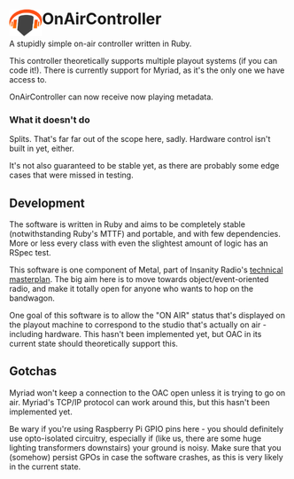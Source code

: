 # <img src="https://raw.githubusercontent.com/InsanityRadio/OnAirController/master/doc/headphones_dark.png" align="left" height=48 />OnAirController

A stupidly simple on-air controller written in Ruby.

This controller theoretically supports multiple playout systems (if you can code it!). There is currently support for Myriad, as it's the only one we have access to. 

OnAirController can now receive now playing metadata. 

### What it doesn't do

Splits. That's far far out of the scope here, sadly. Hardware control isn't built in yet, either. 

It's not also guaranteed to be stable yet, as there are probably some edge cases that were missed in testing.

## Development

The software is written in Ruby and aims to be completely stable (notwithstanding Ruby's MTTF) and portable, and with few dependencies. More or less every class with even the slightest amount of logic has an RSpec test. 

This software is one component of Metal, part of Insanity Radio's [technical masterplan](https://wiki.insanityradio.com/wiki/Technical_Masterplan). The big aim here is to move towards object/event-oriented radio, and make it totally open for anyone who wants to hop on the bandwagon.

One goal of this software is to allow the "ON AIR" status that's displayed on the playout machine to correspond to the studio that's actually on air - including hardware. This hasn't been implemented yet, but OAC in its current state should theoretically support this.

## Gotchas

Myriad won't keep a connection to the OAC open unless it is trying to go on air. Myriad's TCP/IP protocol can work around this, but this hasn't been implemented yet.

Be wary if you're using Raspberry Pi GPIO pins here - you should definitely use opto-isolated circuitry, especially if (like us, there are some huge lighting transformers downstairs) your ground is noisy. Make sure that you (somehow) persist GPOs in case the software crashes, as this is very likely in the current state. 


